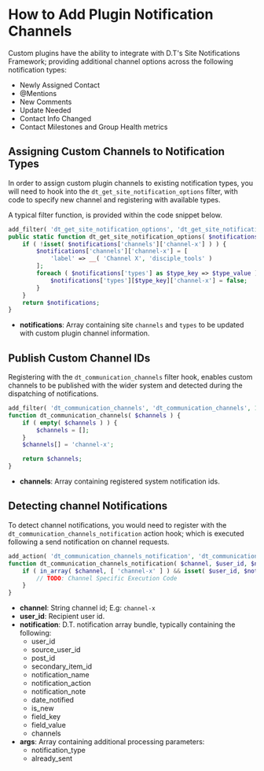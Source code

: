 # How to Add Plugin Notification Channels

Custom plugins have the ability to integrate with D.T's Site Notifications Framework; providing additional channel options across the following notification types:

- Newly Assigned Contact
- @Mentions
- New Comments
- Update Needed
- Contact Info Changed
- Contact Milestones and Group Health metrics


## Assigning Custom Channels to Notification Types

In order to assign custom plugin channels to existing notification types, you will need to hook into the `dt_get_site_notification_options` filter, with code to specify new channel and registering with available types. 

A typical filter function, is provided within the code snippet below.

```php
add_filter( 'dt_get_site_notification_options', 'dt_get_site_notification_options', 10, 1 );
public static function dt_get_site_notification_options( $notifications ){
    if ( !isset( $notifications['channels']['channel-x'] ) ) {
        $notifications['channels']['channel-x'] = [
            'label' => __( 'Channel X', 'disciple_tools' )
        ];
        foreach ( $notifications['types'] as $type_key => $type_value ){
            $notifications['types'][$type_key]['channel-x'] = false;
        }
    }
    return $notifications;
}
```

- **notifications**: Array containing site `channels` and `types` to be updated with custom plugin channel information.



## Publish Custom Channel IDs

Registering with the `dt_communication_channels` filter hook, enables custom channels to be published with the wider system and detected during the dispatching of notifications.

```php
add_filter( 'dt_communication_channels', 'dt_communication_channels', 10, 1 );
function dt_communication_channels( $channels ) {
    if ( empty( $channels ) ) {
        $channels = [];
    }
    $channels[] = 'channel-x';

    return $channels;
}
```

- **channels**: Array containing registered system notification ids.



## Detecting channel Notifications

To detect channel notifications, you would need to register with the `dt_communication_channels_notification` action hook; which is executed following a send notification on channel requests.

```php
add_action( 'dt_communication_channels_notification', 'dt_communication_channels_notification', 10, 4 );
function dt_communication_channels_notification( $channel, $user_id, $notification, $args = [] ) {
    if ( in_array( $channel, [ 'channel-x' ] ) && isset( $user_id, $notification, $notification['notification_note'] ) ){
        // TODO: Channel Specific Execution Code
    }
}
```

- **channel**: String channel id; E.g: `channel-x`
- **user_id**: Recipient user id.
- **notification**: D.T. notification array bundle, typically containing the following:
    - user_id
    - source_user_id
    - post_id
    - secondary_item_id
    - notification_name
    - notification_action
    - notification_note
    - date_notified
    - is_new
    - field_key
    - field_value
    - channels
- **args**: Array containing additional processing parameters:
    - notification_type
    - already_sent



